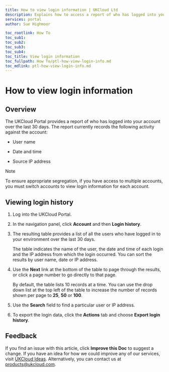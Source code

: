 ```yaml
---
title: How to view login information | UKCloud Ltd
description: Explains how to access a report of who has logged into your environment
services: portal
author: Sue Highmoor

toc_rootlink: How To
toc_sub1:
toc_sub2:
toc_sub3:
toc_sub4:
toc_title: View login information
toc_fullpath: How To/ptl-how-view-login-info.md
toc_mdlink: ptl-how-view-login-info.md
---
```


# How to view login information

## Overview

The UKCloud Portal provides a report of who has logged into your account over the last 30 days. The report currently records the following activity against the account:

- User name

- Date and time

- Source IP address

> [!NOTE]
> To ensure appropriate segregation, if you have access to multiple accounts, you must switch accounts to view login information for each account.

## Viewing login history

1. Log into the UKCloud Portal.

2. In the navigation panel, click **Account** and then **Login history**.

3. The resulting table provides a list of all the users who have logged in to your environment over the last 30 days.

    The table indicates the name of the user, the date and time of each login and the IP address from which the login occurred. You can sort the results by user name, date or IP address.

4. Use the **Next** link at the bottom of the table to page through the results, or click a page number to go directly to that page.

    By default, the table lists 10 records at a time. You can use the drop down list at the top left of the table to increase the number of records shown per page to **25**, **50** or **100**.

5. Use the **Search** field to find a particular user or IP address.

6. To export the login data, click the **Actions** tab and choose **Export login history**.

## Feedback

If you find an issue with this article, click **Improve this Doc** to suggest a change. If you have an idea for how we could improve any of our services, visit [UKCloud Ideas](https://ideas.ukcloud.com). Alternatively, you can contact us at <products@ukcloud.com>.